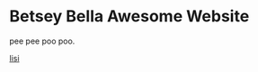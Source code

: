 
<html lang="en">


<meta charset="UTF-8">
<meta name="viewport" content="width=device-width, initial-scale=1">

</style>
</head>
<body>

<h1>Betsey Bella Awesome Website</h1>
<p>pee pee poo poo.</p>
<p><a href="https://www.google.com/imgres?imgurl=https%3A%2F%2Fupload.wikimedia.org%2Fwikipedia%2Fcommons%2Fthumb%2Fa%2Fa3%2FAnvil_by_Zureks.jpg%2F220px-Anvil_by_Zureks.jpg&imgrefurl=https%3A%2F%2Fen.wikipedia.org%2Fwiki%2FAnvil&tbnid=P5CaXGg6qHVkgM&vet=12ahUKEwir16Hen5rtAhVBFt8KHf7cC9kQMygNegUIARDIAg..i&docid=lupaVvZMTIh3eM&w=220&h=156&q=anvil&ved=2ahUKEwir16Hen5rtAhVBFt8KHf7cC9kQMygNegUIARDIAg">lisi</a></p>

</body>
</html>


